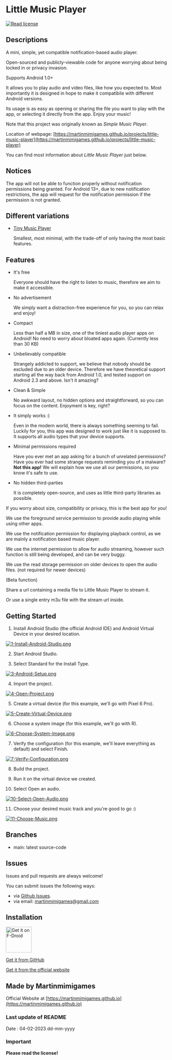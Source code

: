 # Little Music Player

[<img src="https://img.shields.io/github/license/martinmimigames/little-music-player?style=flat-square"
alt="Read license">](https://github.com/martinmimigames/little-music-player/blob/main/LICENSE.md)

## Descriptions

A mini, simple, yet compatible notification-based audio player. 

Open-sourced and publicly-viewable code for anyone worrying about being locked in or privacy invasion.

Supports Android 1.0+

It allows you to play audio and video files, like how you expected to. Most importantly it is
designed in hope to make it compatibile with different Android versions.

Its usage is as easy as opening or sharing the file you want to play with the app, or selecting it
directly from the app. Enjoy your music!

Note that this project was originally known as *Simple Music Player*.

Location of webpage:
[https://martinmimigames.github.io/projects/little-music-player](https://martinmimigames.github.io/projects/little-music-player)

You can find most information about *Little Music Player* just below.

## Notices

The app will not be able to function properly without notification permissions being granted.
For Android 13+, due to new notification restrictions, the app will request for the notification permission if the permission is not granted.

## Different variations

- [Tiny Music Player](https://github.com/martinmimigames/tiny-music-player)

  Smallest, most minimal, with the trade-off of only having the most basic features.

## Features

- It's free

  Everyone should have the right to listen to music, therefore we aim to make it accessible.

- No advertisement

  We simply want a distraction-free experience for you, so you can relax and enjoy!

- Compact

  Less than half a MB in size, one of the tiniest audio player apps on Android! No need to worry
  about bloated apps again. (Currently less than 30 KB)

- Unbelievably compatible

  Strangely addicted to support, we believe that nobody should be excluded due to an older device. Therefore we have theoretical support starting all the way back from Android 1.0, and tested support on Android 2.3 and above. Isn't it amazing?

- Clean & Simple

  No awkward layout, no hidden options and straightforward, so you can focus on the content. Enjoyment is key, right?

- It simply works :)

  Even in the modern world, there is always something seeming to fail. Luckily for you, this app was designed to work just like it is supposed to. It supports all audio types that your device supports.

- Minimal permissions required

  Have you ever met an app asking for a bunch of unrelated permissions? Have you ever had some
  strange requests reminding you of a malware? **Not this app!** We will explain how we use all our
  permissions, so you know it's safe to use.

- No hidden third-parties

  It is completely open-source, and uses as little third-party libraries as possible.

If you worry about size, compatibility or privacy, this is the best app for you!

We use the foreground service permission to provide audio playing while using other apps.

We use the notification permission for displaying playback control, as we are mainly a notification
based music player.

We use the internet permission to allow for audio streaming, however such function is still being
developed, and can be very buggy.

We use the read storage permission on older devices to open the audio files. (not required for newer
devices)

(Beta function)

Share a url containing a media file to Little Music Player to stream it.

Or use a single entry m3u file with the stream url inside.

## Getting Started

1. Install Android Studio (the official Android IDE) and Android Virtual Device in your desired location.

[![1-Install-Android-Studio.png](https://i.postimg.cc/B6gYS0hL/1-Install-Android-Studio.png)](https://postimg.cc/9RDtbvHC)

2. Start Android Studio.

3. Select Standard for the Install Type.

[![3-Android-Setup.png](https://i.postimg.cc/wMjW3GPW/3-Android-Setup.png)](https://postimg.cc/MMg0FdzR)

4. Import the project.

[![4-Open-Project.png](https://i.postimg.cc/nc5dcT1k/4-Open-Project.png)](https://postimg.cc/dL2R52pk)

5. Create a virtual device (for this example, we'll go with Pixel 6 Pro).

[![5-Create-Virtual-Device.png](https://i.postimg.cc/jdCgbBy2/5-Create-Virtual-Device.png)](https://postimg.cc/56dq577W)

6. Choose a system image (for this example, we'll go with R).

[![6-Choose-System-Image.png](https://i.postimg.cc/zDxt4qb4/6-Choose-System-Image.png)](https://postimg.cc/s1Z4hdJJ)

7. Verify the configuration (for this example, we'll leave everything as default) and select Finish.

[![7-Verify-Configuration.png](https://i.postimg.cc/gjtghKbG/7-Verify-Configuration.png)](https://postimg.cc/WqrmLg4y)

8. Build the project.

9. Run it on the virtual device we created.

10. Select Open an audio.

[![10-Select-Open-Audio.png](https://i.postimg.cc/V61ZP6FP/10-Select-Open-Audio.png)](https://postimg.cc/gwSHvG5g)

11. Choose your desired music track and you're good to go :)

[![11-Choose-Music.png](https://i.postimg.cc/TPnNsmgc/11-Choose-Music.png)](https://postimg.cc/zLXkbydL)

## Branches

- main: latest source-code

## Issues

Issues and pull requests are always welcome!

You can submit issues the following ways:
- via [Github Issues](https://github.com/martinmimigames/little-music-player/issues).
- via email: martinmimigames@gmail.com

## Installation

[<img src="https://fdroid.gitlab.io/artwork/badge/get-it-on.png"
    alt="Get it on F-Droid"
    height="80">](https://f-droid.org/packages/com.martinmimigames.littlemusicplayer)

[Get it from GitHub](https://github.com/martinmimigames/little-file-explorer/releases/latest)

[Get it from the official website](https://martinmimigames.github.io/projects/little-music-player)

## Made by Martinmimigames

Official Website at [https://martinmimigames.github.io](https://martinmimigames.github.io)

### Last update of README

Date : 04-02-2023 dd-mm-yyyy

### Important

**Please read the license!**
